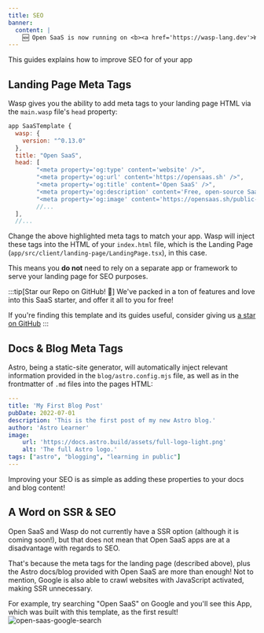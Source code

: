 ```yaml
---
title: SEO
banner:
  content: |
    🆕 Open SaaS is now running on <b><a href='https://wasp-lang.dev'>Wasp v0.15</a></b>! <br/>⚙️<br/>If you're running an older version and would like to upgrade, please follow the <a href="https://wasp-lang.dev/docs/migration-guides/migrate-from-0-14-to-0-15">migration instructions.</a>
---
```


This guides explains how to improve SEO for of your app

## Landing Page Meta Tags

Wasp gives you the ability to add meta tags to your landing page HTML via the `main.wasp` file's `head` property:

```js {8-11}
app SaaSTemplate {
  wasp: {
    version: "^0.13.0"
  },
  title: "Open SaaS",
  head: [
        "<meta property='og:type' content='website' />",
        "<meta property='og:url' content='https://opensaas.sh' />",
        "<meta property='og:title' content='Open SaaS' />",
        "<meta property='og:description' content='Free, open-source SaaS boilerplate starter for React & NodeJS.' />",
        "<meta property='og:image' content='https://opensaas.sh/public-banner.png' />",
        //...
  ],
  //...
```

Change the above highlighted meta tags to match your app. Wasp will inject these tags into the HTML of your `index.html` file, which is the Landing Page (`app/src/client/landing-page/LandingPage.tsx`), in this case.

This means you **do not** need to rely on a separate app or framework to serve your landing page for SEO purposes.

:::tip[Star our Repo on GitHub! 🌟]
We've packed in a ton of features and love into this SaaS starter, and offer it all to you for free!

If you're finding this template and its guides useful, consider giving us [a star on GitHub](https://github.com/wasp-lang/wasp)
:::

## Docs & Blog Meta Tags

Astro, being a static-site generator, will automatically inject relevant information provided in the `blog/astro.config.mjs` file, as well as in the frontmatter of `.md` files into the pages HTML:

```yaml
---
title: 'My First Blog Post'
pubDate: 2022-07-01
description: 'This is the first post of my new Astro blog.'
author: 'Astro Learner'
image:
    url: 'https://docs.astro.build/assets/full-logo-light.png'
    alt: 'The full Astro logo.'
tags: ["astro", "blogging", "learning in public"]
---
```

Improving your SEO is as simple as adding these properties to your docs and blog content!

## A Word on SSR & SEO

Open SaaS and Wasp do not currently have a SSR option (although it is coming soon!), but that does not mean that Open SaaS apps are at a disadvantage with regards to SEO.

That's because the meta tags for the landing page (described above), plus the Astro docs/blog provided with Open SaaS are more than enough! Not to mention, Google is also able to crawl websites with JavaScript activated, making SSR unnecessary. 

For example, try searching "Open SaaS" on Google and you'll see this App, which was built with this template, as the first result! 
![open-saas-google-search](/seo/open-saas-google.png)
